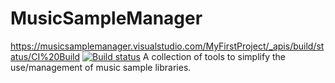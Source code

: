 # MusicSampleManager
https://musicsamplemanager.visualstudio.com/MyFirstProject/_apis/build/status/CI%20Build
[![Build status](https://musicsamplemanager.visualstudio.com/MyFirstProject/_apis/build/status/CI%20Build)](https://musicsamplemanager.visualstudio.com/MyFirstProject/_build/latest?definitionId=1)
A collection of tools to simplify the use/management of music sample libraries.
